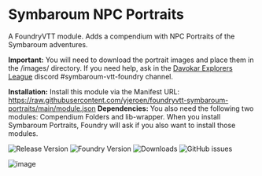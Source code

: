 # Symbaroum NPC Portraits

A FoundryVTT module. Adds a compendium with NPC Portraits of the Symbaroum adventures.


**Important:** You will need to download the portrait images and place them in the /images/ directory.
If you need help, ask in the [Davokar Explorers League](https://discord.gg/n6kA5vnFQA) discord #symbaroum-vtt-foundry channel. 

**Installation:** Install this module via the Manifest URL: https://raw.githubusercontent.com/yjeroen/foundryvtt-symbaroum-portraits/main/module.json
**Dependencies:** You also need the following two modules: Compendium Folders and lib-wrapper. When you install Symbaroum Portraits, Foundry will ask if you also want to install those modules.

![Release Version](https://img.shields.io/github/v/release/yjeroen/foundryvtt-symbaroum-portraits)
![Foundry Version](https://img.shields.io/badge/dynamic/json.svg?url=https://raw.githubusercontent.com/yjeroen/foundryvtt-symbaroum-portraits/main/module.json&label=foundry%20version&query=$.compatibleCoreVersion&colorB=blueviolet)
![Downloads](https://img.shields.io/github/downloads/yjeroen/foundryvtt-symbaroum-portraits/total)
![GitHub issues](https://img.shields.io/github/issues/yjeroen/foundryvtt-symbaroum-portraits?colorB=red)

![image](https://user-images.githubusercontent.com/1303988/149886249-9a5c2e05-e37f-441c-bdf2-917e875530c0.png)
